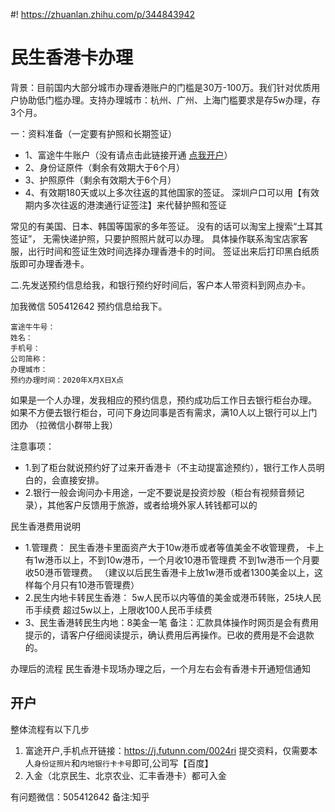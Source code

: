 #! https://zhuanlan.zhihu.com/p/344843942
# 民生香港卡办理


背景：目前国内大部分城市办理香港账户的门槛是30万-100万。我们针对优质用户协助低门槛办理。支持办理城市：杭州、广州、上海门槛要求是存5w办理，存3个月。


一：资料准备（一定要有护照和长期签证）
* 1、富途牛牛账户（没有请点击此链接开通 [点我开户](https://j.futunn.com/0024ri)）
* 2、身份证原件（剩余有效期大于6个月）
* 3、护照原件（剩余有效期大于6个月）
* 4、有效期180天或以上多次往返的其他国家的签证。
深圳户口可以用【有效期内多次往返的港澳通行证签注】来代替护照和签证

常见的有美国、日本、韩国等国家的多年签证。
没有的话可以淘宝上搜索“土耳其签证”，
无需快递护照，只要护照照片就可以办理。
具体操作联系淘宝店家客服，出行时间和签证生效时间选择办理香港卡的时间。
签证出来后打印黑白纸质版即可办理香港卡。


二.先发送预约信息给我，和银行预约好时间后，客户本人带资料到网点办卡。

加我微信 505412642 预约信息给我下。
```
富途牛牛号：
姓名：
手机号：
公司简称：
办理城市：
预约办理时间：2020年X月X日X点
```



如果是一个人办理，发我相应的预约信息，预约成功后工作日去银行柜台办理。
如果不方便去银行柜台，可问下身边同事是否有需求，满10人以上银行可以上门团办
（拉微信小群带上我）

注意事项：
* 1.到了柜台就说预约好了过来开香港卡（不主动提富途预约），银行工作人员明白的，会直接安排。
* 2.银行一般会询问办卡用途，一定不要说是投资炒股（柜台有视频音频记录），其他客户反馈用于旅游，或者给境外家人转钱都可以的


民生香港费用说明
* 1.管理费：
民生香港卡里面资产大于10w港币或者等值美金不收管理费，
卡上有1w港币以上，不到10w港币，一个月收10港币管理费
不到1w港币一个月要收50港币管理费。
（建议以后民生香港卡上放1w港币或者1300美金以上，这样每个月只有10港币管理费）
* 2.民生内地卡转民生香港：
5w人民币以内等值的美金或港币转账，25块人民币手续费
超过5w以上，上限收100人民币手续费
* 3、民生香港转民生内地：8美金一笔
备注：汇款具体操作时网页是会有费用提示的，请客户仔细阅读提示，确认费用后再操作。已收的费用是不会退款的。

办理后的流程
民生香港卡现场办理之后，一个月左右会有香港卡开通短信通知

## 开户
整体流程有以下几步
1. 富途开户,手机点开链接：https://j.futunn.com/0024ri 提交资料，仅需要本人`身份证照片`和`内地银行卡卡号`即可,公司写【百度】
2. 入金（北京民生、北京农业、汇丰香港卡）都可入金

有问题微信：505412642 备注:知乎

